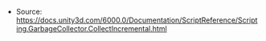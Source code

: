 * Source: https://docs.unity3d.com/6000.0/Documentation/ScriptReference/Scripting.GarbageCollector.CollectIncremental.html



